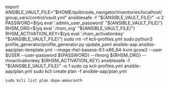 export ANSIBLE_VAULT_FILE="$HOME/quibinode_navigator/inventories/localhost/group_vars/control/vault.yml"
ansiblesafe -f "${ANSIBLE_VAULT_FILE}" -o 2
PASSWORD=$(yq eval '.admin_user_password' "${ANSIBLE_VAULT_FILE}")
RHSM_ORG=$(yq eval '.rhsm_org' "${ANSIBLE_VAULT_FILE}")
RHSM_ACTIVATION_KEY=$(yq eval '.rhsm_activationkey' "${ANSIBLE_VAULT_FILE}")
sudo rm -rf kcli-profiles.yml
sudo python3 profile_generator/profile_generator.py update_yaml ansible-aap ansible-aap/plan-template.yml --image rhel-baseos-9.1-x86_64-kvm.qcow2 --user $USER --user-password ${PASSWORD} --rhnorg ${RHSM_ORG} --rhnactivationkey ${RHSM_ACTIVATION_KEY}
ansiblesafe -f "${ANSIBLE_VAULT_FILE}" -o 1
sudo cp kcli-profiles.yml ansible-aap/plan.yml
sudo kcli create plan -f ansible-aap/plan.yml


```
sudo kcli list plan dope-amouranth
```